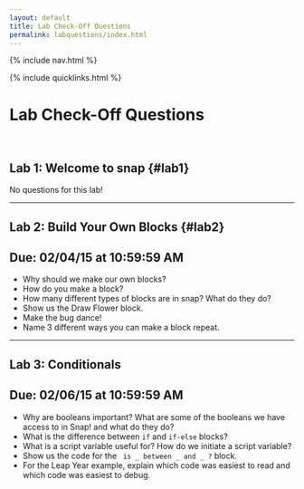 ```yaml
---
layout: default
title: Lab Check-Off Questions
permalink: labquestions/index.html
---
```


{% include nav.html %}

{% include quicklinks.html %}

<script>
    {% include_relative assets/cs10.js %}
</script>

# Lab Check-Off Questions

<div class="page-section" markdown="1">
<br>

## Lab 1: Welcome to <span class="snap">snap</span>   {#lab1}
No questions for this lab!

---

## Lab 2: Build Your Own Blocks {#lab2}

## Due: 02/04/15 at 10:59:59 AM

* Why should we make our own blocks?
* How do you make a block?
* How many different types of blocks are in <span class="snap">snap</span>? What do they do?
* Show us the Draw Flower block.
* Make the bug dance!
* Name 3 different ways you can make a block repeat.

---

## Lab 3: Conditionals

## Due: 02/06/15 at 10:59:59 AM

* Why are booleans important? What are some of the booleans we have access to in Snap! and what do they do?
* What is the difference between <code>if</code>  and <code>if-else</code>  blocks?
* What is a script variable useful for? How do we initiate a script variable?
* Show us the code for the <code> is _ between _ and _ ?</code> block.
* For the Leap Year example, explain which code was easiest to read and which code was easiest to debug.

</div>
